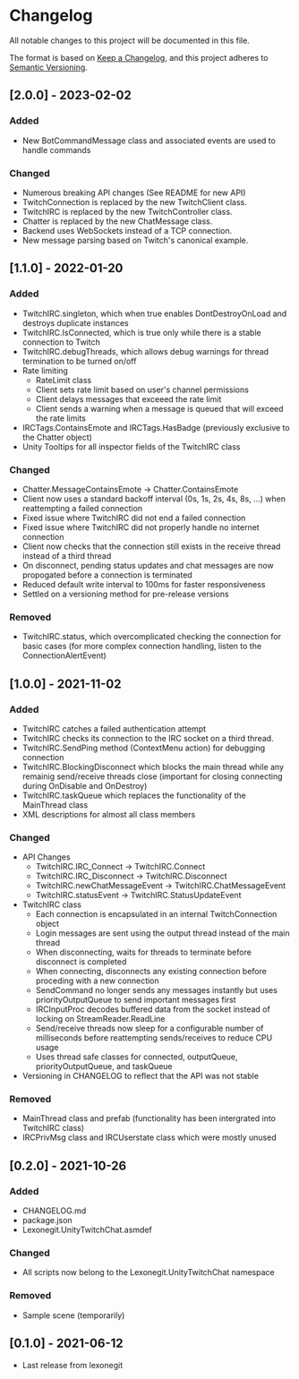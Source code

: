 # Changelog
All notable changes to this project will be documented in this file.

The format is based on [Keep a Changelog](https://keepachangelog.com/en/1.0.0/),
and this project adheres to [Semantic Versioning](https://semver.org/spec/v2.0.0.html).

## [2.0.0] - 2023-02-02
### Added
- New BotCommandMessage class and associated events are used to handle commands
### Changed
- Numerous breaking API changes (See README for new API)
- TwitchConnection is replaced by the new TwitchClient class.
- TwitchIRC is replaced by the new TwitchController class.
- Chatter is replaced by the new ChatMessage class.
- Backend uses WebSockets instead of a TCP connection.
- New message parsing based on Twitch's canonical example.

## [1.1.0] - 2022-01-20
### Added
- TwitchIRC.singleton, which when true enables DontDestroyOnLoad and destroys duplicate instances
- TwitchIRC.IsConnected, which is true only while there is a stable connection to Twitch
- TwitchIRC.debugThreads, which allows debug warnings for thread termination to be turned on/off
- Rate limiting
    - RateLimit class
    - Client sets rate limit based on user's channel permissions
    - Client delays messages that exceeed the rate limit
    - Client sends a warning when a message is queued that will exceed the rate limits
- IRCTags.ContainsEmote and IRCTags.HasBadge (previously exclusive to the Chatter object)
- Unity Tooltips for all inspector fields of the TwitchIRC class
### Changed
- Chatter.MessageContainsEmote -> Chatter.ContainsEmote
- Client now uses a standard backoff interval (0s, 1s, 2s, 4s, 8s, ...) when reattempting a failed connection
- Fixed issue where TwitchIRC did not end a failed connection
- Fixed issue where TwitchIRC did not properly handle no internet connection
- Client now checks that the connection still exists in the receive thread instead of a third thread
- On disconnect, pending status updates and chat messages are now propogated before a connection is terminated
- Reduced default write interval to 100ms for faster responsiveness
- Settled on a versioning method for pre-release versions
### Removed
- TwitchIRC.status, which overcomplicated checking the connection for basic cases (for more complex connection handling, listen to the ConnectionAlertEvent)

## [1.0.0] - 2021-11-02
### Added
- TwitchIRC catches a failed authentication attempt
- TwitchIRC checks its connection to the IRC socket on a third thread.
- TwitchIRC.SendPing method (ContextMenu action) for debugging connection
- TwitchIRC.BlockingDisconnect which blocks the main thread while any remainig send/receive threads close (important for closing connecting during OnDisable and OnDestroy)
- TwitchIRC.taskQueue which replaces the functionality of the MainThread class
- XML descriptions for almost all class members
### Changed
- API Changes
    - TwitchIRC.IRC_Connect -> TwitchIRC.Connect
    - TwitchIRC.IRC_Disconnect -> TwitchIRC.Disconnect
    - TwitchIRC.newChatMessageEvent -> TwitchIRC.ChatMessageEvent
    - TwitchIRC.statusEvent -> TwitchIRC.StatusUpdateEvent
- TwitchIRC class
    - Each connection is encapsulated in an internal TwitchConnection object
    - Login messages are sent using the output thread instead of the main thread
    - When disconnecting, waits for threads to terminate before disconnect is completed
    - When connecting, disconnects any existing connection before proceding with a new connection
    - SendCommand no longer sends any messages instantly but uses priorityOutputQueue to send important messages first
    - IRCInputProc decodes buffered data from the socket instead of locking on StreamReader.ReadLine
    - Send/receive threads now sleep for a configurable number of milliseconds before reattempting sends/receives to reduce CPU usage
    - Uses thread safe classes for connected, outputQueue, priorityOutputQueue, and taskQueue
- Versioning in CHANGELOG to reflect that the API was not stable
### Removed
- MainThread class and prefab (functionality has been intergrated into TwitchIRC class)
- IRCPrivMsg class and IRCUserstate class which were mostly unused

## [0.2.0] - 2021-10-26
### Added
- CHANGELOG.md
- package.json
- Lexonegit.UnityTwitchChat.asmdef
### Changed
- All scripts now belong to the Lexonegit.UnityTwitchChat namespace
### Removed
- Sample scene (temporarily)

## [0.1.0] - 2021-06-12
- Last release from lexonegit